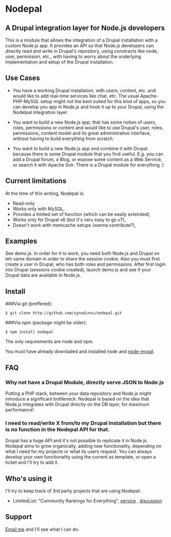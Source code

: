# Nodepal

## A Drupal integration layer for Node.js developers

This is a module that allows the integration of a Drupal installation with a custom Node.js app. It provides an API so
that Node.js developers can directly read and write in Drupal's repository, using constracts like node, user,
permission, etc., with having to worry about the underlying implementation and setup of the Drupal installation.


## Use Cases

- You have a working Drupal installation, with users, content, etc. and would like to add real-time services like chat,
etc. The usual Apache-PHP-MySQL setup might not the best suited for this kind of apps, so you can develop you app in
Node.js and hook it up to your Drupal, using the Nodelpal integration layer.

- You want to build a new Node.js app, that has some notion of users, roles, permissions or content and would
like to use Drupal's user, roles, permissions, content model and its great administrative interface, without having to
 build everything from scratch.

- You want to build a new Node.js app and combine it with Drupal because there is some Drupal module that you find
useful. E.g. you can add a Drupal forum, a Blog, or expose some content as a Web Service, or search it with Apache Solr.
There is a Drupal module for everything :)

## Current limitations

At the time of this writing, Nodepal is:

- Read-only
- Works only with MySQL,
- Provides a limited set of function (which can be easily extended),
- Works only for Drupal v6 (but it's veru easy to go v7),
- Doesn't work with memcache setups (wanna contribute?),

## Examples

See demo.js. In order for it to work, you need both Node.js and Drupal on teh same domain in order to share the session
cookie. Also you must first create a user in Drupal, who has both roles and permissions. After first login into Drupal
(sessions cookie created), launch demo.js and see if your Drupal data are available in Node.js.

## Install

###Via git (preffered):

    $ git clone http://github.com/synodinos/nodepal.git

###Via npm (package might be older):

    $ npm install nodepal

The only requirements are node and npm.

You must have already downladed and installed node and [node-mysql](https://github.com/felixge/node-mysql).

## FAQ

### Why not have a Drupal Module, directly serve JSON to Node.js

Putting a PHP stack, between your data repository and Node.js might introduce a significant bottleneck. Nodepal is based
on the idea that Node.js integrates with Drupal directly on the DB layer, for maximum performance!

### I need to read/write X from/to my Drupal installation but there is no function in the Nodepal API for that.

Drupal has a huge API and it's not possible to replicate it in Node.js. Nodepal aims to grow organically, adding new
functionality, depending on what I need for my projects or what its users request. You can always develop your own
 functionality using the current as template, or open a ticket and I'll try to add it.

## Who's using it

I'll try to keep track of 3rd party projects that are using Nodepal:

- LimitedList: "Community Rankings for Everything", [service](http://limitedlist.com/) , [discussion](http://www.reddit.com/r/programming/comments/f0k70/drupal_nodejs_weekend_hack_review_and_ama/c1cho3p)

## Support

[Email me](mailto://synodinos@gmail.com) and I'll see what I can do.